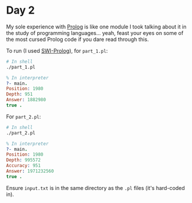 # Day 2

My sole experience with [Prolog](https://en.wikipedia.org/wiki/Prolog) is like one module I took talking about it in
the study of programming languages... yeah, feast your eyes on some of the most cursed Prolog code if you dare read
through this.

To run (I used [SWI-Prolog](https://www.swi-prolog.org/)), for `part_1.pl`:

```bash
# In shell
./part_1.pl
```

```prolog
% In interpreter
?- main.
Position: 1980
Depth: 951
Answer: 1882980
true .
```

For `part_2.pl`:

```bash
# In shell
./part_2.pl
```

```prolog
% In interpreter
?- main.
Position: 1980
Depth: 995572
Accuracy: 951
Answer: 1971232560
true .
```

Ensure `input.txt` is in the same directory as the `.pl` files (it's hard-coded in).
